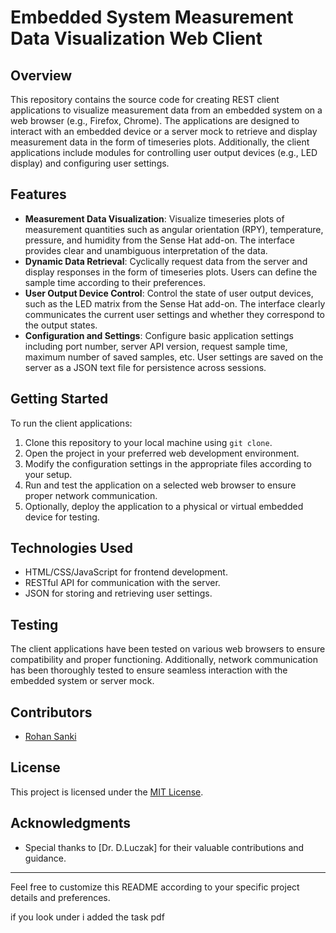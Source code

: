 # Embedded System Measurement Data Visualization Web Client

## Overview
This repository contains the source code for creating REST client applications to visualize measurement data from an embedded system on a web browser (e.g., Firefox, Chrome). The applications are designed to interact with an embedded device or a server mock to retrieve and display measurement data in the form of timeseries plots. Additionally, the client applications include modules for controlling user output devices (e.g., LED display) and configuring user settings.

## Features
- **Measurement Data Visualization**: Visualize timeseries plots of measurement quantities such as angular orientation (RPY), temperature, pressure, and humidity from the Sense Hat add-on. The interface provides clear and unambiguous interpretation of the data.
- **Dynamic Data Retrieval**: Cyclically request data from the server and display responses in the form of timeseries plots. Users can define the sample time according to their preferences.
- **User Output Device Control**: Control the state of user output devices, such as the LED matrix from the Sense Hat add-on. The interface clearly communicates the current user settings and whether they correspond to the output states.
- **Configuration and Settings**: Configure basic application settings including port number, server API version, request sample time, maximum number of saved samples, etc. User settings are saved on the server as a JSON text file for persistence across sessions.

## Getting Started
To run the client applications:
1. Clone this repository to your local machine using `git clone`.
2. Open the project in your preferred web development environment.
3. Modify the configuration settings in the appropriate files according to your setup.
4. Run and test the application on a selected web browser to ensure proper network communication.
5. Optionally, deploy the application to a physical or virtual embedded device for testing.

## Technologies Used
- HTML/CSS/JavaScript for frontend development.
- RESTful API for communication with the server.
- JSON for storing and retrieving user settings.

## Testing
The client applications have been tested on various web browsers to ensure compatibility and proper functioning. Additionally, network communication has been thoroughly tested to ensure seamless interaction with the embedded system or server mock.

## Contributors
- [Rohan Sanki](https://github.com/Edtheblack)

## License
This project is licensed under the [MIT License](LICENSE).

## Acknowledgments
- Special thanks to [Dr. D.Luczak] for their valuable contributions and guidance.

---

Feel free to customize this README according to your specific project details and preferences.



if you look under i added the task pdf
